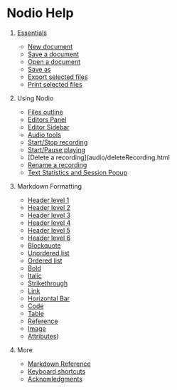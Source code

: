 
# Nodio Help

1. [Essentials](stylo/essentials.html)

	- [New document](common/newDocument.html)
	- [Save a document](common/saveDocument.html) 
	- [Open a document](common/openDocument.html)
	- [Save as](saveAs.html)
	- [Export selected files](common/exportDocument.html)
	- [Print selected files](common/printDocument.html)


2. Using Nodio 

	- [Files outline](common/filesOutline.html)
	- [Editors Panel](nodio/nodioEditorsPanel.html)
	- [Editor Sidebar](nodio/editorToolsSidebar.html)
	- [Audio tools](audio/audioTools.html)
	- [Start/Stop recording](audio/startStopRecording.html)
	- [Start/Pause playing](audio/startPausePlaying.html)
	- [Delete a recording](audio/deleteRecording.html
	- [Rename a recording](audio/renameRecording.html)
	- [Text Statistics and Session Popup](common/textStatistics.html)


3. Markdown Formatting

	- [Header level 1](markdown-ui/headerLevel1.html)
	- [Header level 2](markdown-ui/headerLevel2.html)
	- [Header level 3](markdown-ui/headerLevel3.html)
	- [Header level 4](markdown-ui/headerLevel4.html)
	- [Header level 5](markdown-ui/headerLevel5.html)
	- [Header level 6](markdown-ui/headerLevel6.html)
	- [Blockquote](markdown-ui/blockquote.html)
	- [Unordered list](markdown-ui/unorderedList.html)
	- [Ordered list](markdown-ui/orderedList.html) 
	- [Bold](markdown-ui/bold.html)
	- [Italic](markdown-ui/italic.html)
	- [Strikethrough](markdown-ui/strikethrough.html)
	- [Link](markdown-ui/link.html)
	- [Horizontal Bar](markdown/mdHorizontalBar.html)
	- [Code](markdown/mdCode.html)
	- [Table](markdown/mdTable.html)
	- [Reference](markdown/mdReference.html)
	- [Image](markdown/mdImage.html)
	- [Attributes](markdown/mdAttributes.html))


4. More 

	- [Markdown Reference](markdown/contents.html)
	- [Keyboard shortcuts](nodio/keyboardShortcuts.html)
	- [Acknowledgments](nodio/acknowledgments.html) 
















